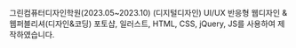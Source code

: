 그린컴퓨터디자인학원(2023.05~2023.10)
(디지털디자인) UI/UX 반응형 웹디자인 & 웹퍼블리셔(디자인&코딩)
포토샵, 일러스트, HTML, CSS, jQuery, JS를 사용하여 제작하였습니다.

